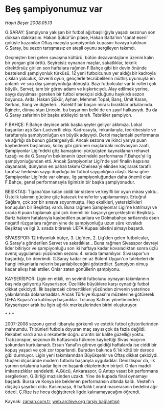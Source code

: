 # Beş şampiyonumuz var

*Hayri Beşer 2008.05.13*

<tr><td class="metin" colspan="2" style="padding-top: 20px; padding-left: 5px; padding-right: 10px;">G.SARAY: Şampiyona yakışan bir futbol ağırbaşlılığıyla yaşadı sezonun son doksan dakikasını. Hakan Şükür'ün plase, Hakan Balta'nın 'sanat eseri' golüyle kazanılan Oftaş maçıyla şampiyonluk kupasını havaya kaldıran G.Saray, bu sezon tartışmasız en ateşli oyunu sergileyen takımdı.</td></tr><tr><td class="metin" colspan="2" style="padding-top: 20px; padding-left: 5px; padding-right: 10px;"><p>Geçmişten beri gelen savaşma kültürü, bütün dezavantajların üzerini kalın bir yorgan gibi örttü. Seyircisiz oynanan maçlar, sakatlıklar, teknik direktörsüz girilen son haftalara rağmen F.Bahçe gibi bir devin önünde bestelendi şampiyonluk türküsü. 12 yeni futbolcunun yer aldığı bir kadroyla çıkılan yolculuk, özverili oyun, gençlerle tecrübelilerin müthiş uyumuyla en anlamlı ve sıra dışı şampiyonluğa dönüştü. Bazı futbolcular var ki rolleri çok büyük. Servet, tam bir görev adamı ve kışkırtıcıydı. Alay edilmek yerine, saygı duyulması gereken bir futbol emekçisi olduğunu haykırdı sezon boyunca. Arda, Hakan Şükür, Ayhan, Mehmet Topal, Barış, Ümit Karan, Serkan, Song ve diğerleri... Kolektif bir başarı mirası bıraktılar arkalarında. İlginçtir, dünya starı Lincoln, bu başarının belki de en zayıf halkasıydı. Bu da G.Saray zaferinin bir başka etkileyici tarafı. Tebrikler şampiyon.
<p>F.BAHÇE: F.Bahçe deyince artık başka şeyler geliyor aklımıza. Lokal başarıları aştı Sarı-Lacivertli ekip. Kadrosuyla, imkanlarıyla, tecrübesiyle ve taraftarıyla şampiyonluğun en büyük adayıydı. Derbi maçlardaki performansı ve ağırlığı da bunun göstergesiydi. Ancak sezona ve ikinci yarıya puan kaybederek başlaması, kolay gibi görünen maçlardaki motivasyon zaafı, Şampiyonlar Ligi'ndeki göz kamaştırıcı yürüyüşten kaynaklanan rehavet tuzağı ve de G.Saray'ın beklenenin üzerindeki performansı F.Bahçe'yi lig şampiyonluğundan etti. Ancak Şampiyonlar Ligi'nde yari finalin kapısına dayanarak, dünyanın en pahalı takımı Chelsea'yi elinden kaçırarak taraflı tarafsız herkesin saygı duyduğu bir futbol saygınlığına ulaştı. Bana göre Şampiyonlar Ligi'nde var olması, lig şampiyonluğundan daha önemli olan F.Bahçe, genel performansıyla ligimizin bir başka şampiyonudur.
<p>BEŞİKTAŞ: Tigana'dan kalan ciddi bir sistem ve keyifli bir oyun mirası yoktu. Üstelik takımın gücüne güç katacak transferler yapılamamıştı. Ertuğrul Sağlam, çok zor bir sınava soyunmuştu. Hep eksikleri, yetersizlikleri konuşulan bir Beşiktaş vardı. Buna rağmen Şampiyonlar Ligi'ne katılmayı ve orada 6 puan toplamak gibi çok önemli bir başarıyı gerçekleştirdi Beşiktaş. Bariz hakem hatalarıyla kaybedilen puanlara ve Dolmabahçe sırtlarında esen negatif rüzgarlara rağmen yine de şampiyonluğu uzun süre kovaladı Beşiktaş ve ligi 3. sırada bitirerek UEFA Kupası biletini almayı başardı.
<p>SİVASSPOR: 12 trilyonluk bütçe, 3. Lig'den, 2. Lig'den gelen futbolcular, G.Saray'a gönderilen Servet ve sakatlıklar... Buna rağmen Sivasspor devreyi lider bitiriyor ve şampiyonluğu son iki haftaya kadar kovaladıktan sonra üçlü averaj uygulaması yüzünden sezonu 4. sırada tamamlıyor. Sivasspor'un başardığı, bir devrimdi. G.Saray kadar en az Bülent Uygun'un talebeleri de hangi imkanlarla nelerin başarılabileceğini gösterdiler. Şampiyon olmuş kadar alkışı hak ettiler. Onlar zaten gönüllerin şampiyonu.
<p>KAYSERİSPOR: Ligin en etkili, en sevimli futbolunu oynayan takımlarının başında geliyordu Kayserispor. Özellikle büyüklere karşı oynadığı futbol dikkat çekiciydi. İlk başlardaki cömertlikleri yüzünden zirvenin yeterince yakınlarında dolanamadılar. Ancak Türkiye Kupası'nı müzelerine götürerek UEFA Kupası'na katılmayı başardılar. Tolunay Kafkas yönetimindeki Kayserispor artık bu ligin ağırlık merkezlerinden birini oluşturuyor. 
<p> * * *
<p>2007-2008 sezonu genel itibarıyla görkemli ve estetik futbol gösterilerinden mahrumdu. Tribünleri futbola doyuran maç sayısı çok da fazla değildi. Rekabet vardı ama o rekabetle doğru orantılı bir kalite güzelliği yoktu. Trabzonspor, sezonun ilk haftasında hükmen kaybettiği Sivas maçının şokundan kurtulamadı. Ersun Yanal'ın göreve geldiği haftalarda ise ciddi bir kopuş yaşadı ve çok zor toparlandı. Buradan bakınca 6.'lık kötü bir derece gibi durmuyor. Ligin yeni takımlarından Büyükşehir ve Oftaş dikkat çekiciydi. Güçleri ölçüsünde modern futbolu başarıyla uyguladılar. Denizlispor da, ilk yarının ortalarına kadar ligin en başarılı ekiplerinden biriydi. Onları maddi imkansızlıklar sendeletti. A.Gücü, Ankaraspor, G.Antep vasat bir performans sergilerken, G.Birliği mazisinden uzaktı. Yine de kupada final oynamayı başardı. Bursa ve Konya ise beklenen performansın altında kaldı. Vestel'in düşüşü şaşırtıcı oldu. Kasımpaşa, 6 haftalık Lorant macerasının bedelini ağır ödedi. Ç.Rize ise hoca değiştirerek ligde kalınamayacağını öğrendi. <br/></p></p></p></p></p></p></p></td></tr>

Kaynak: [zaman.com.tr](http://zaman.com.tr/yazar.do?yazino=688706), [web.archive.org (arşiv bağlantısı)](http://web.archive.org/web/20080804133258/http://www.zaman.com.tr:80/yazar.do?yazino=688706)
